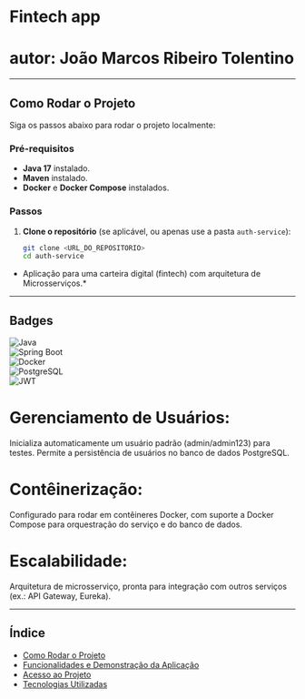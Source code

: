 # Fintech app 
# autor: João Marcos Ribeiro Tolentino




---

## Como Rodar o Projeto

Siga os passos abaixo para rodar o projeto localmente:

### Pré-requisitos
- **Java 17** instalado.
- **Maven** instalado.
- **Docker** e **Docker Compose** instalados.

### Passos
1. **Clone o repositório** (se aplicável, ou apenas use a pasta `auth-service`):
   ```bash
   git clone <URL_DO_REPOSITORIO>
   cd auth-service

* Aplicação para uma carteira digital (fintech) com arquitetura de Microsserviços.*

---

## Badges

![Java](https://img.shields.io/badge/Java-17-orange)  
![Spring Boot](https://img.shields.io/badge/Spring%20Boot-3.2.4-brightgreen)  
![Docker](https://img.shields.io/badge/Docker-Enabled-blue)  
![PostgreSQL](https://img.shields.io/badge/PostgreSQL-15-lightblue)  
![JWT](https://img.shields.io/badge/JWT-Authentication-yellow)  


# Gerenciamento de Usuários:

Inicializa automaticamente um usuário padrão (admin/admin123) para testes.
Permite a persistência de usuários no banco de dados PostgreSQL.


# Contêinerização:
Configurado para rodar em contêineres Docker, com suporte a Docker Compose para orquestração do serviço e do banco de dados.

# Escalabilidade:
Arquitetura de microsserviço, pronta para integração com outros serviços (ex.: API Gateway, Eureka).


---


## Índice

- [Como Rodar o Projeto](#como-rodar-o-projeto)
- [Funcionalidades e Demonstração da Aplicação](#funcionalidades-e-demonstração-da-aplicação)
- [Acesso ao Projeto](#acesso-ao-projeto)
- [Tecnologias Utilizadas](#tecnologias-utilizadas)



